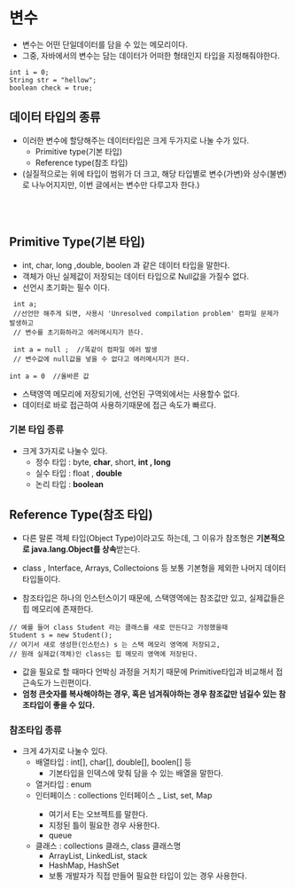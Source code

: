 
# 변수
- 변수는 어떤 단일데이터를 담을 수 있는 메모리이다.     
- 그중, 자바에서의 변수는 담는 데이터가 어떠한 형태인지 타입을 지정해줘야한다. 
```
int i = 0; 
String str = "hellow";
boolean check = true; 
```
## 데이터 타입의 종류 
- 이러한 변수에 할당해주는 데이터타입은 크게 두가지로 나눌 수가 있다. 
  - Primitive type(기본 타입)  
  - Reference type(참조 타입) 
- (실질적으로는 위에 타입이 범위가 더 크고, 해당 타입별로 변수(가변)와 상수(불변)로 나누어지지만, 이번 글에서는 변수만 다루고자 한다.)  

<br></br>

## Primitive Type(기본 타입)
 - int, char, long ,double, boolen 과 같은 데이터 타입을 말한다.
 - 객체가 아닌 실제값이 저장되는 데이터 타입으로 Null값을 가질수 없다.
 - 선언시 초기화는 필수 이다.
```
 int a;     
 //선언만 해주게 되면, 사용시 'Unresolved compilation problem' 컴파일 문제가 발생하고 
 // 변수를 초기화하라고 에러메시지가 뜬다.
 
 int a = null ;  //똑같이 컴파일 에러 발생
 // 변수값에 null값을 넣을 수 없다고 에러메시지가 뜬다. 
 
int a = 0  //올바른 값 

 ```
  - 스택영역 메모리에 저장되기에, 선언된 구역외에서는 사용할수 없다. 
  - 데이터로 바로 접근하여 사용하기때문에 접근 속도가 빠르다.

<p></p>

### 기본 타입 종류
 - 크게 3가지로 나눌수 있다. 
    - 정수 타입 : byte, **char**, short, **int , long**
    - 실수 타입 : float , **double**
    - 논리 타입 : **boolean**


## Reference Type(참조 타입)
 - 다른 말론 객체 타입(Object Type)이라고도 하는데, 그 이유가 참조형은 **기본적으로 java.lang.Object를 상속**받는다.
 - class , Interface, Arrays, Collectoions 등 보통 기본형을 제외한 나머지 데이터타입들이다.
 
 - 참조타입은 하나의 인스턴스이기 때문에, 스택영역에는 참조값만 있고, 실제값들은 힙 메모리에 존재한다.  
```
// 예를 들어 class Student 라는 클래스를 새로 만든다고 가정했을때 
Student s = new Student();
// 여기서 새로 생성한(인스턴스) s 는 스택 메모리 영역에 저장되고,
// 원래 실제값(객체)인 class는 힙 메모리 영역에 저장된다.
```
- 값을 필요로 할 때마다 언박싱 과정을 거치기 때문에 Primitive타입과 비교해서 접근속도가 느린편이다. 
- **엄청 큰숫자를 복사해야하는 경우, 혹은 넘겨줘야하는 경우 참조값만 넘길수 있는 참조타입이 좋을 수 있다.** 


### 참조타입 종류  
 - 크게 4가지로 나눌수 있다. 
    - 배열타입 : int[], char[], double[], boolen[] 등 
      - 기본타입을 인덱스에 맞춰 담을 수 있는 배열을 말한다.  
    - 열거타입 : enum  
    - 인터페이스 : collections 인터페이스 _ List<E>, set<E>, Map<E>
      - 여기서 E는 오브젝트를 말한다.
      - 지정된 틀이 필요한 경우 사용한다.
      - queue<E>
    - 클래스 : collections 클래스, class 클래스명
      - ArrayList, LinkedList, stack
      - HashMap, HashSet
      - 보통 개발자가 직접 만들어 필요한 타입이 있는 경우 사용한다. 
   
